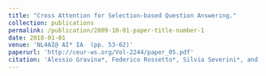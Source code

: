 ```yaml
---
title: "Cross Attention for Selection-based Question Answering."
collection: publications
permalink: /publication/2009-10-01-paper-title-number-1
date: 2018-01-01
venue: 'NL4AI@ AI* IA  (pp. 53-62)'
paperurl: 'http://ceur-ws.org/Vol-2244/paper_05.pdf'
citation: 'Alessio Gravina*, Federico Rossetto*, Silvia Severini*, and Giuseppe Attardi. (2018). 1(1).'
---
```

